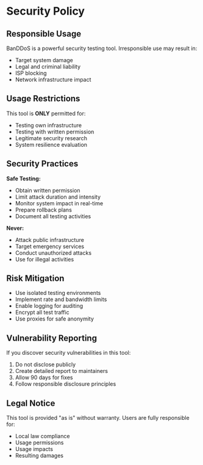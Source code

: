 # Security Policy
## Responsible Usage

BanDDoS is a powerful security testing tool. Irresponsible use may result in:

- Target system damage
- Legal and criminal liability 
- ISP blocking
- Network infrastructure impact

## Usage Restrictions

This tool is **ONLY** permitted for:

- Testing own infrastructure
- Testing with written permission
- Legitimate security research
- System resilience evaluation

## Security Practices

**Safe Testing:**
- Obtain written permission
- Limit attack duration and intensity
- Monitor system impact in real-time
- Prepare rollback plans
- Document all testing activities

**Never:**
- Attack public infrastructure
- Target emergency services
- Conduct unauthorized attacks
- Use for illegal activities

## Risk Mitigation

- Use isolated testing environments
- Implement rate and bandwidth limits
- Enable logging for auditing
- Encrypt all test traffic
- Use proxies for safe anonymity

## Vulnerability Reporting

If you discover security vulnerabilities in this tool:

1. Do not disclose publicly
2. Create detailed report to maintainers
3. Allow 90 days for fixes
4. Follow responsible disclosure principles

## Legal Notice

This tool is provided "as is" without warranty. Users are fully responsible for:

- Local law compliance
- Usage permissions
- Usage impacts
- Resulting damages
